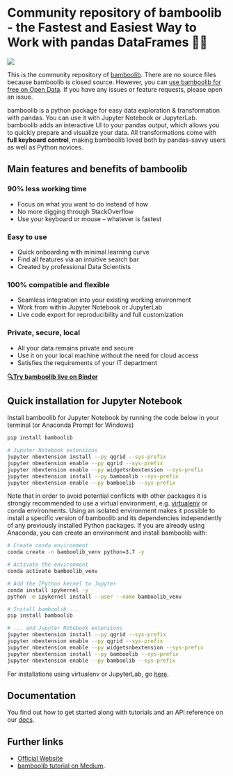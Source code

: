 # Community repository of bamboolib - the Fastest and Easiest Way to Work with pandas DataFrames 🐼🐍
[![](https://img.shields.io/badge/python->=3.6-blue.svg)](https://bamboolib.com)

This is the community repository of [bamboolib](https://bamboolib.8080labs.com/). There are no source files because bamboolib is closed source. However, you can [use bamboolib for free on Open Data](https://bamboolib.8080labs.com/get-started). If you have any issues or feature requests, please open an issue.

bamboolib is a python package for easy data exploration & transformation with pandas. You can use it with Jupyter Notebook or JupyterLab. bamboolib adds an interactive UI to your pandas output, which allows you to quickly prepare and visualize your data. All transformations come with **full keyboard control**, making bamboolib loved both by pandas-savvy users as well as Python novices.

## Main features and benefits of bamboolib

### 90% less working time

- Focus on what you want to do instead of how
- No more digging through StackOverflow
- Use your keyboard or mouse – whatever is fastest

### Easy to use

- Quick onboarding with minimal learning curve
- Find all features via an intuitive search bar
- Created by professional Data Scientists

### 100% compatible and flexible

- Seamless integration into your existing working environment
- Work from within Jupyter Notebook or JupyterLab
- Live code export for reproducibility and full customization

### Private, secure, local

- All your data remains private and secure
- Use it on your local machine without the need for cloud access
- Satisfies the requirements of your IT department

__[🔍Try bamboolib live on Binder](https://bamboolib.com/demo)__

## Quick installation for Jupyter Notebook

Install bamboolib for Jupyter Notebook by running the code below in your terminal (or Anaconda Prompt for Windows)

```bash
pip install bamboolib

# Jupyter Notebook extensions
jupyter nbextension install --py qgrid --sys-prefix
jupyter nbextension enable --py qgrid --sys-prefix
jupyter nbextension enable --py widgetsnbextension --sys-prefix
jupyter nbextension install --py bamboolib --sys-prefix
jupyter nbextension enable --py bamboolib --sys-prefix
```

Note that in order to avoid potential conflicts with other packages it is strongly recommended to use a virtual environment, e.g. [virtualenv](https://docs.python.org/3/tutorial/venv.html) or conda environments. Using an isolated environment makes it possible to install a specific version of bamboolib and its dependencies independently of any previously installed Python packages. If you are already using Anaconda, you can create an environment and install bamboolib with:

```bash
# Create conda environment
conda create -n bamboolib_venv python=3.7 -y

# Activate the environment
conda activate bamboolib_venv

# Add the IPython kernel to Jupyter
conda install ipykernel -y
python -m ipykernel install --user --name bamboolib_venv

# Install bamboolib ...
pip install bamboolib

# ... and Jupyter Notebook extensions
jupyter nbextension install --py qgrid --sys-prefix
jupyter nbextension enable --py qgrid --sys-prefix
jupyter nbextension enable --py widgetsnbextension --sys-prefix
jupyter nbextension install --py bamboolib --sys-prefix
jupyter nbextension enable --py bamboolib --sys-prefix
```

For installations using virtualenv or JupyterLab, go [here](https://github.com/tkrabel/bamboolib/tree/master/installation).

## Documentation

You find out how to get started along with tutorials and an API reference on our [docs](https://docs.bamboolib.8080labs.com/).

## Further links

- [Official Website](https://bamboolib.8080labs.com/)
- [bamboolib tutorial on Medium](https://towardsdatascience.com/bamboolib-learn-and-use-pandas-without-coding-23a7d3a94e1b).